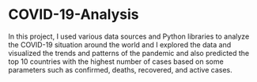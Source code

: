 # COVID-19-Analysis
In this project, I used various data sources and Python libraries to analyze the COVID-19 situation around the world and I explored the data and visualized the trends and patterns of the pandemic and also predicted the top 10 countries with the highest number of cases based on some parameters such as confirmed, deaths, recovered, and active cases. 
